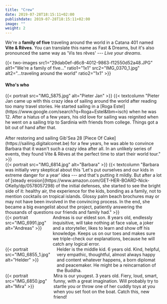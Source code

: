 ```yaml
---
title: "Crew"
date: 2019-07-28T18:15:11+02:00
publishdate: 2019-07-28T18:15:11+02:00
image: ""
weight: 2
---
```


We're a **family of five** traveling around the world in a Catana 401 named **Vite & Rêves**.
You can translate this name as Fast & Dreams, but it's also pronounced the same way as 'Vis tes rêves' --- _Live your dreams_.

{{< two-images src1="29dab0ef-d6c8-4012-9863-f12550d52a48.JPG" alt1="We're a family of five..." ratio1="1x1"
 src2="IMG_0370_1.jpg" alt2="...traveling around the world" ratio2="1x1" >}}

#### Who's who

<p></p>

<div class="columns portrait is-paddingless">
	{{< portrait src="IMG_5875.jpg" alt="Pieter Jan" >}}
	{{< textcolumn "Pieter Jan came up with this crazy idea of sailing around the world after reading too many travel stories. He started sailing in a [Roga Estel](https://www.google.com/search?q=Roga+Estel&tbm=isch) when he was 12. After a hiatus of a few years, his old love for sailing was reignited when he went on a sailing trip to Sardinia with friends from college. Things got a bit out of hand after that.<br/><br/>After restoring and sailing Gib'Sea 28 [Piece Of Cake](https://sailing.digitalcomet.be) for a few years, he was able to convince Barbara that it wasn't such a crazy idea after all. In an unlikely series of events, they found Vite & Rêves at the perfect time to start their world tour." >}}
</div>

<div class="columns portrait is-paddingless">
	{{< portrait src="IMG_6814.jpg" alt="Barbara" >}}
	{{< textcolumn "Barbara was initially very skeptical about this 'Let's put ourselves and our kids in extreme danger for a year' idea --- and that's putting it mildly. But after a lot of [steady erosion](https://www.amazon.com/GET-HER-BOARD-Nick-OKelly/dp/0578057298) of the initial defenses, she started to see the bright side of it: healthy air, the experience for the kids, bonding as a family, not to mention cocktails on tropical islands. Glossy palm beach brochures may or may not have been involved in the convincing process. In the end, she became a big evangelist about the project, patiently answering the thousands of questions our friends and family had." >}}
</div>

<div class="columns portrait is-paddingless">
	{{< portrait src="IMG_6991.jpg" alt="Andreas" >}}
	<div class="column">Andreas is our eldest son. 8 years old, endlessly inquisitive, will take nothing at face value, a joker and a storyteller, likes to learn and show off his knowledge. Keeps us on our toes and makes sure we triple-check our explanations, because he will catch any logical error.</div>
</div>

<div class="columns portrait is-paddingless">
	{{< portrait src="IMG_6855_1.jpg" alt="Helder" >}}
	<div class="column">Helder is the middle kid. 6 years old. Kind, helpful, very empathic, thoughtful, almost always happy and content whatever happens, a born diplomat and peacemaker. He might be a reincarnation of the Buddha.</div>
</div>

<div class="columns portrait is-paddingless">
	{{< portrait src="IMG_6850.jpg" alt="Mira" >}}
	<div class="column">Mira is our yougest. 3 years old. Fiery, loud, smart, funny, with a great imagination. Will probably try to startle you or throw one of her cuddly toys at you when you set foot on the boat. Catch this, new friend!</div>
</div>
